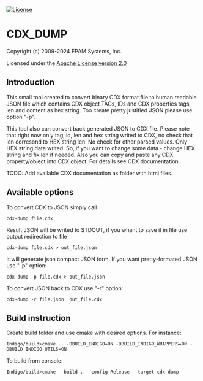 [![License](https://img.shields.io/badge/License-Apache%202.0-blue.svg)](https://opensource.org/licenses/Apache-2.0)

# CDX_DUMP #

Copyright (c) 2009-2024 EPAM Systems, Inc.

Licensed under the [Apache License version 2.0](LICENSE)

## Introduction ## 

This small tool created to convert binary CDX format file to human readable JSON file which contains CDX object TAGs, IDs and CDX properties tags, len and content as hex string.
Too create pretty justified JSON please use option "-p".

This tool also can convert back generated JSON to CDX file. Please note that right now only tag, id, len and hex string writed to CDX, no check that len corresond to HEX string len. No check for other parsed values. Only HEX string data writed. So, if you want to change some data - change HEX string and fix len if needed.
Also you can copy and paste any CDX property/object into CDX object. For details see CDX documentation.

TODO: Add available CDX documentation as folder with html files.

## Available options ##

To convert CDX to JSON simply call
```
cdx-dump file.cdx
```
Result JSON will be writed to STDOUT, if you whant to save it in file use output redirection to file
```
cdx-dump file.cdx > out_file.json
```
It will generate json compact JSON form. If you want pretty-formated JSON use "-p"  option:
```
cdx-dump -p file.cdx > out_file.json
```

To convert JSON back to CDX use "-r" option:
```
cdx-dump -r file.json  out_file.cdx
```

## Build instruction ##

Create build folder and use cmake with desired options. For instance:

```
Indigo/build>cmake .. -DBUILD_INDIGO=ON -DBUILD_INDIGO_WRAPPERS=ON -DBUILD_INDIGO_UTILS=ON
```

To build from console:
```
Indigo/build>cmake --build . --config Release --target cdx-dump
```